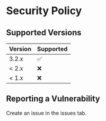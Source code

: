 # Security Policy

## Supported Versions

| Version | Supported          |
| ------- | ------------------ |
| 3.2.x   | :white_check_mark: |
| < 2.x   | :x:                |
| < 1.x   | :x:                |

## Reporting a Vulnerability

Create an issue in the issues tab.

